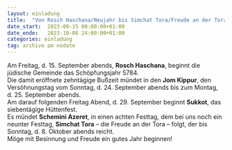 ```yaml
---
layout: einladung
title:  "Von Rosch Haschana/Neujahr bis Simchat Tora/Freude an der Tora"
date_start:  2023-09-15 00:00:00+01:00
date_ende:   2023-10-08 24:00:00+01:00
categories: einladung
tag: archive pm nodate
---
```


Am Freitag, d. 15. September abends, **Rosch Haschana**, beginnt die jüdische Gemeinde das Schöpfungsjahr 5784.
<br>
Die damit eröffnete zehntägige Bußzeit mündet in den **Jom Kippur**, den Versöhnungstag vom Sonntag, d. 24. September abends bis zum Montag, d. 25. September abends.
<br>
Am darauf folgenden Freitag Abend, d. 29. September beginnt **Sukkot**, das siebentägige Hüttenfest.
<br>
Es mündet **Schemini Azeret**, in einen achten Festtag, dem bei uns noch ein neunter Festtag, **Simchat Tora** – die Freude an der Tora – folgt, der bis Sonntag, d. 8. Oktober abends reicht.
<br>
Möge mit Besinnung und Freude ein gutes Jahr beginnen!

